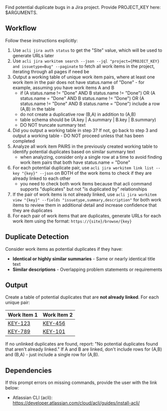 Find potential duplicate bugs in a Jira project. Provide PROJECT_KEY here: $ARGUMENTS.

## Workflow

Follow these instructions explicitly:
1. Use `acli jira auth status` to get the "Site" value, which will be used to generate URLs later
2. Use `acli jira workitem search --json --jql "project={PROJECT_KEY} and issuetype=Bug" --paginate` to fetch all work items in the project, iterating through all pages if need be
3. Output a working table of unique work item pairs, where at least one work item in the pair does not have status.name of "Done" - for example, assuming you have work items A and B
    - if (A status.name != "Done" AND B status.name != "Done") OR (A status.name = "Done" AND B status.name != "Done") OR (A status.name != "Done" AND B status.name = "Done") include a row (A,B) in the table
    - do not create a duplicative row (B,A) in addition to (A,B)
    - table schema should be (A.key | A.summary | B.key | B.summary)
    - DO NOT truncate summary text
4. Did you output a working table in step 3? If not, go back to step 3 and output a working table - DO NOT proceed unless that has been completed
5. Analyze all work item PAIRS in the previously created working table to identify potential duplicates based on similar summary text
    - when analyzing, consider only a single row at a time to avoid finding work item pairs that both have status.name = "Done"
6. For each potential duplicate pair, use `acli jira workitem link list --key "{key}" --json` on BOTH of the work items to check if they are already linked to each other
    - you need to check both work items because that acli command supports "duplicates" but not "is duplicated by" relationships
7. If the pair of work items is not already linked, use `acli jira workitem view "{key}" --fields "issuetype,summary,description"` for both work items to review them in additional detail and increase confidence that they are duplicates
8. For each pair of work items that are duplicates, generate URLs for each work item using the format: `https://{site}/browse/{key}`

## Duplicate Detection

Consider work items as potential duplicates if they have:
- **Identical or highly similar summaries** - Same or nearly identical title text
- **Similar descriptions** - Overlapping problem statements or requirements

## Output

Create a table of potential duplicates that are **not already linked**. For each unique pair:

| Work Item 1 | Work Item 2 |
|-------------|-------------|
| [KEY-123](https://{site}/browse/KEY-123) | [KEY-456](https://{site}/browse/KEY-456) |
| [KEY-789](https://{site}/browse/KEY-789) | [KEY-101](https://{site}/browse/KEY-101) |

If no unlinked duplicates are found, report: "No potential duplicates found that aren't already linked." If A and B are linked, don't include rows for (A,B) and (B,A) - just include a single row for (A,B).

## Dependencies

If this prompt errors on missing commands, provide the user with the link below:
- Atlassian CLI (acli): https://developer.atlassian.com/cloud/acli/guides/install-acli/
